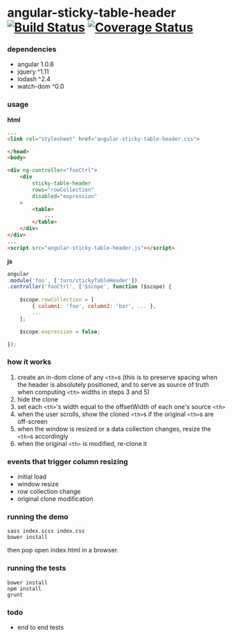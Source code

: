 angular-sticky-table-header [![Build Status](https://travis-ci.org/bcherny/angular-sticky-table-header.svg?branch=master)](https://travis-ci.org/bcherny/angular-sticky-table-header) [![Coverage Status](https://img.shields.io/coveralls/bcherny/angular-sticky-table-header.svg)](https://coveralls.io/r/bcherny/angular-sticky-table-header)
===========================

### dependencies

- angular 1.0.8
- jquery ^1.11
- lodash ^2.4
- watch-dom ^0.0

### usage

**html**

```html
...
<link rel="stylesheet" href="angular-sticky-table-header.css">

</head>
<body>

<div ng-controller="fooCtrl">
	<div
		sticky-table-header
		rows="rowCollection"
		disabled="expression"
	>
		<table>
			...
		</table>
	</div>
</div>
...
<script src="angular-sticky-table-header.js"></script>
```

**js**

```js
angular
.module('foo', ['turn/stickyTableHeader'])
.controller('fooCtrl', ['$scope', function ($scope) {
	
	$scope.rowCollection = [
		{ column1: 'foo', column2: 'bar', ... },
		...
	];

	$scope.expression = false;

});
```

### how it works

1. create an in-dom clone of any `<th>`s (this is to preserve spacing when the header is absolutely positioned, and to serve as source of truth when computing `<th>` widths in steps 3 and 5)
2. hide the clone
3. set each `<th>`'s width equal to the offsetWidth of each one's source `<th>`
4. when the user scrolls, show the cloned `<th>`s if the original `<th>`s are off-screen
5. when the window is resized or a data collection changes, resize the `<th>`s accordingly
6. when the original `<th>` is modified, re-clone it

### events that trigger column resizing

- initial load
- window resize
- row collection change
- original clone modification

### running the demo

```shell
sass index.scss index.css
bower install
```

then pop open index.html in a browser.

### running the tests

```
bower install
npm install
grunt
```

### todo

- end to end tests
